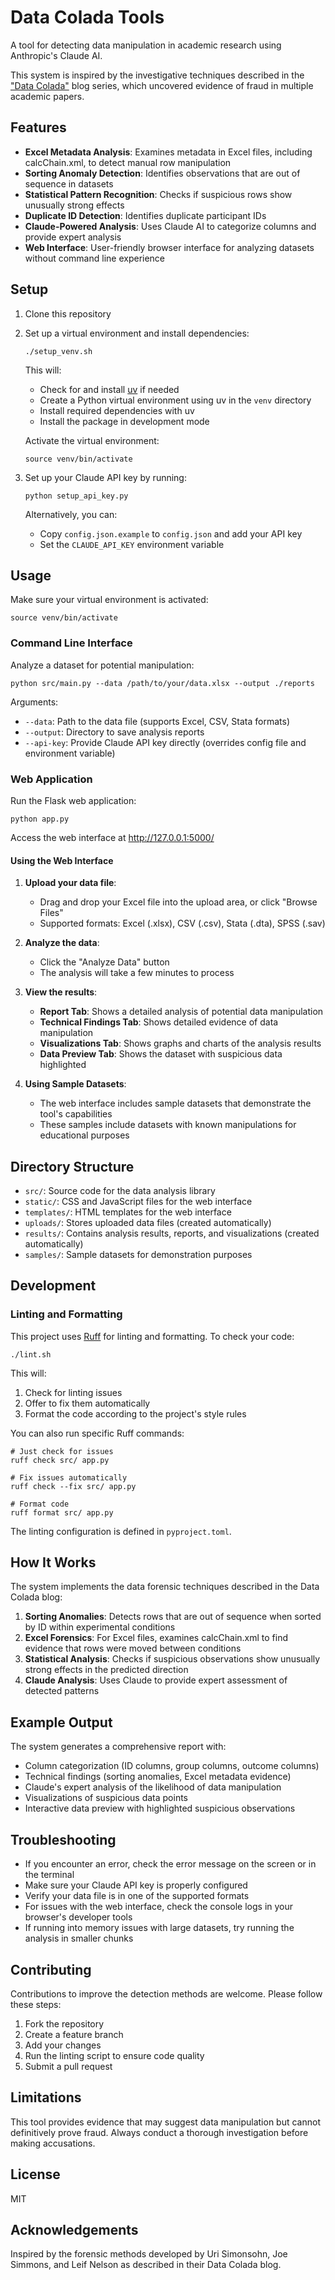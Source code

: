 # Data Colada Tools

A tool for detecting data manipulation in academic research using Anthropic's Claude AI.

This system is inspired by the investigative techniques described in the ["Data Colada"](https://datacolada.org/) blog series, which uncovered evidence of fraud in multiple academic papers.

## Features

- **Excel Metadata Analysis**: Examines metadata in Excel files, including calcChain.xml, to detect manual row manipulation
- **Sorting Anomaly Detection**: Identifies observations that are out of sequence in datasets
- **Statistical Pattern Recognition**: Checks if suspicious rows show unusually strong effects
- **Duplicate ID Detection**: Identifies duplicate participant IDs
- **Claude-Powered Analysis**: Uses Claude AI to categorize columns and provide expert analysis
- **Web Interface**: User-friendly browser interface for analyzing datasets without command line experience

## Setup

1. Clone this repository

2. Set up a virtual environment and install dependencies:
   ```
   ./setup_venv.sh
   ```
   
   This will:
   - Check for and install [uv](https://github.com/astral-sh/uv) if needed
   - Create a Python virtual environment using uv in the `venv` directory
   - Install required dependencies with uv
   - Install the package in development mode
   
   Activate the virtual environment:
   ```
   source venv/bin/activate
   ```

3. Set up your Claude API key by running:
   ```
   python setup_api_key.py
   ```
   
   Alternatively, you can:
   - Copy `config.json.example` to `config.json` and add your API key
   - Set the `CLAUDE_API_KEY` environment variable

## Usage

Make sure your virtual environment is activated:
```
source venv/bin/activate
```

### Command Line Interface

Analyze a dataset for potential manipulation:

```
python src/main.py --data /path/to/your/data.xlsx --output ./reports
```

Arguments:
- `--data`: Path to the data file (supports Excel, CSV, Stata formats)
- `--output`: Directory to save analysis reports
- `--api-key`: Provide Claude API key directly (overrides config file and environment variable)

### Web Application

Run the Flask web application:
```
python app.py
```

Access the web interface at http://127.0.0.1:5000/

#### Using the Web Interface

1. **Upload your data file**:
   - Drag and drop your Excel file into the upload area, or click "Browse Files"
   - Supported formats: Excel (.xlsx), CSV (.csv), Stata (.dta), SPSS (.sav)

2. **Analyze the data**:
   - Click the "Analyze Data" button
   - The analysis will take a few minutes to process

3. **View the results**:
   - **Report Tab**: Shows a detailed analysis of potential data manipulation
   - **Technical Findings Tab**: Shows detailed evidence of data manipulation
   - **Visualizations Tab**: Shows graphs and charts of the analysis results
   - **Data Preview Tab**: Shows the dataset with suspicious data highlighted

4. **Using Sample Datasets**:
   - The web interface includes sample datasets that demonstrate the tool's capabilities
   - These samples include datasets with known manipulations for educational purposes

## Directory Structure

- `src/`: Source code for the data analysis library
- `static/`: CSS and JavaScript files for the web interface
- `templates/`: HTML templates for the web interface
- `uploads/`: Stores uploaded data files (created automatically)
- `results/`: Contains analysis results, reports, and visualizations (created automatically)
- `samples/`: Sample datasets for demonstration purposes

## Development

### Linting and Formatting

This project uses [Ruff](https://github.com/astral-sh/ruff) for linting and formatting. To check your code:

```
./lint.sh
```

This will:
1. Check for linting issues
2. Offer to fix them automatically
3. Format the code according to the project's style rules

You can also run specific Ruff commands:
```
# Just check for issues
ruff check src/ app.py

# Fix issues automatically
ruff check --fix src/ app.py

# Format code
ruff format src/ app.py
```

The linting configuration is defined in `pyproject.toml`.

## How It Works

The system implements the data forensic techniques described in the Data Colada blog:

1. **Sorting Anomalies**: Detects rows that are out of sequence when sorted by ID within experimental conditions
2. **Excel Forensics**: For Excel files, examines calcChain.xml to find evidence that rows were moved between conditions
3. **Statistical Analysis**: Checks if suspicious observations show unusually strong effects in the predicted direction
4. **Claude Analysis**: Uses Claude to provide expert assessment of detected patterns

## Example Output

The system generates a comprehensive report with:
- Column categorization (ID columns, group columns, outcome columns)
- Technical findings (sorting anomalies, Excel metadata evidence)
- Claude's expert analysis of the likelihood of data manipulation
- Visualizations of suspicious data points
- Interactive data preview with highlighted suspicious observations

## Troubleshooting

- If you encounter an error, check the error message on the screen or in the terminal
- Make sure your Claude API key is properly configured
- Verify your data file is in one of the supported formats
- For issues with the web interface, check the console logs in your browser's developer tools
- If running into memory issues with large datasets, try running the analysis in smaller chunks

## Contributing

Contributions to improve the detection methods are welcome. Please follow these steps:
1. Fork the repository
2. Create a feature branch
3. Add your changes
4. Run the linting script to ensure code quality
5. Submit a pull request

## Limitations

This tool provides evidence that may suggest data manipulation but cannot definitively prove fraud. Always conduct a thorough investigation before making accusations.

## License

MIT

## Acknowledgements

Inspired by the forensic methods developed by Uri Simonsohn, Joe Simmons, and Leif Nelson as described in their Data Colada blog.
